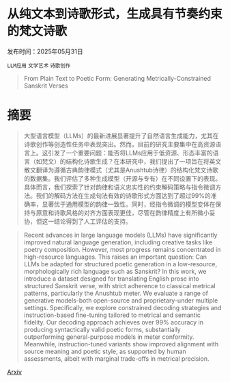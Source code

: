 # 从纯文本到诗歌形式，生成具有节奏约束的梵文诗歌

发布时间：2025年05月31日

`LLM应用` `文学艺术` `诗歌创作`

> From Plain Text to Poetic Form: Generating Metrically-Constrained Sanskrit Verses

# 摘要

> 大型语言模型（LLMs）的最新进展显著提升了自然语言生成能力，尤其在诗歌创作等创造性任务中表现突出。然而，目前的研究主要集中在高资源语言上。这引发了一个重要问题：能否将LLMs应用于低资源、形态丰富的语言（如梵文）的结构化诗歌生成？在本研究中，我们提出了一项旨在将英文散文翻译为遵循古典韵律模式（尤其是Anushtub诗律）的结构化梵文诗歌的数据集。我们评估了多种生成模型（开源与专有）在不同设置下的表现。具体而言，我们探索了针对韵律和语义忠实性的约束解码策略与指令微调方法。我们的解码方法在生成句法有效的诗歌形式方面达到了超过99%的准确率，显著优于通用模型的韵律一致性。同时，经指令微调的模型变体在保持与原意和诗歌风格的对齐方面表现更佳，尽管在韵律精度上有所微小妥协，但这一结论得到了人工评估的支持。


> Recent advances in large language models (LLMs) have significantly improved natural language generation, including creative tasks like poetry composition. However, most progress remains concentrated in high-resource languages. This raises an important question: Can LLMs be adapted for structured poetic generation in a low-resource, morphologically rich language such as Sanskrit? In this work, we introduce a dataset designed for translating English prose into structured Sanskrit verse, with strict adherence to classical metrical patterns, particularly the Anushtub meter. We evaluate a range of generative models-both open-source and proprietary-under multiple settings. Specifically, we explore constrained decoding strategies and instruction-based fine-tuning tailored to metrical and semantic fidelity. Our decoding approach achieves over 99% accuracy in producing syntactically valid poetic forms, substantially outperforming general-purpose models in meter conformity. Meanwhile, instruction-tuned variants show improved alignment with source meaning and poetic style, as supported by human assessments, albeit with marginal trade-offs in metrical precision.

[Arxiv](https://arxiv.org/abs/2506.00815)